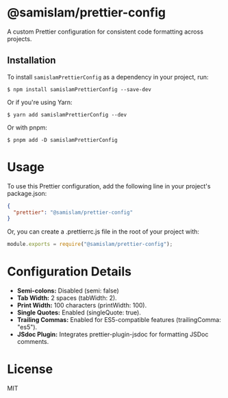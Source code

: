 # @samislam/prettier-config

A custom Prettier configuration for consistent code formatting across projects.

## Installation

To install `samislamPrettierConfig` as a dependency in your project, run:

```
$ npm install samislamPrettierConfig --save-dev
```
Or if you're using Yarn:

```
$ yarn add samislamPrettierConfig --dev
```
Or with pnpm:

```
$ pnpm add -D samislamPrettierConfig
```

# Usage

To use this Prettier configuration, add the following line in your project's package.json:
```json
{
  "prettier": "@samislam/prettier-config"
}
```
Or, you can create a .prettierrc.js file in the root of your project with:
```js
module.exports = require("@samislam/prettier-config");
```

# Configuration Details

- **Semi-colons:** Disabled (semi: false)
- **Tab Width:** 2 spaces (tabWidth: 2).
- **Print Width:** 100 characters (printWidth: 100).
- **Single Quotes:** Enabled (singleQuote: true).
- **Trailing Commas:** Enabled for ES5-compatible features (trailingComma: "es5").
- **JSdoc Plugin:** Integrates prettier-plugin-jsdoc for formatting JSDoc comments.

# License

MIT
